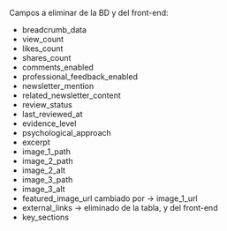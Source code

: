 
Campos a eliminar de  la BD y del front-end:

- breadcrumb_data
- view_count
- likes_count
- shares_count
- comments_enabled
- professional_feedback_enabled
- newsletter_mention
- related_newsletter_content
- review_status
- last_reviewed_at
- evidence_level
- psychological_approach
- excerpt
- image_1_path
- image_2_path
- image_2_alt
- image_3_path
- image_3_alt
- featured_image_url cambiado por -> image_1_url
- external_links -> eliminado de la tabla, y del front-end
- key_sections